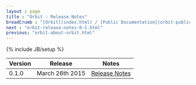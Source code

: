 ```yaml
---
layout : page
title : "Orbit : Release Notes"
breadCrumb : "[Orbit](index.html) / [Public Documentation](orbit-public-documentation.html)"
next : "orbit-release-notes-0-1.html"
previous: "orbit-about-orbit.html"
---
```

{% include JB/setup %}

| Version | Release | Notes |
|---------|---------|-------|
| 0.1.0 | March 26th 2015 | [Release Notes](orbit-release-notes-0-1.html) |

